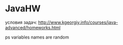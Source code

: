 # JavaHW
условия задач:
http://www.kgeorgiy.info/courses/java-advanced/homeworks.html



ps variables  names are random
